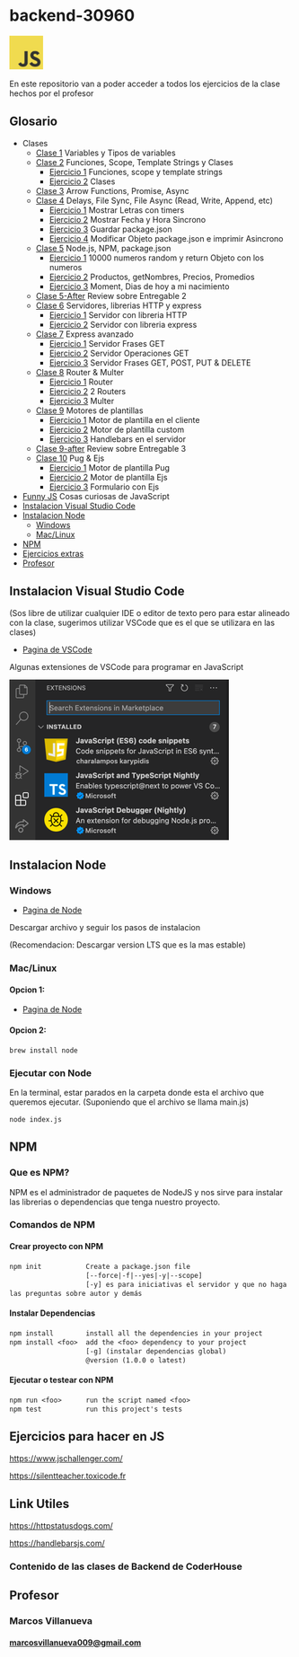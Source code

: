 # backend-30960
<img src="./utils/img/js.png" alt="JS" width="60"/>

En este repositorio van a poder acceder a todos los ejercicios de la clase hechos por el profesor

## Glosario

* Clases
  * [Clase 1](./clase-1) Variables y Tipos de variables
  * [Clase 2](./clase-2) Funciones, Scope, Template Strings y Clases
      * [Ejercicio 1](./clase-2/4-ejercicio1) Funciones, scope y template strings
      * [Ejercicio 2](./clase-2/6-ejercicio-2) Clases
  * [Clase 3](./clase-3) Arrow Functions, Promise, Async
  * [Clase 4](./clase-4) Delays, File Sync, File Async (Read, Write, Append, etc)
      * [Ejercicio 1](./clase-4/2-ejercicio-1/) Mostrar Letras con timers
      * [Ejercicio 2](./clase-4/4-ejercicio-2/) Mostrar Fecha y Hora Sincrono
      * [Ejercicio 3](./clase-4/6-ejercicio-3/) Guardar package.json
      * [Ejercicio 4](./clase-4/7-ejercicio-4/) Modificar Objeto package.json e imprimir Asincrono
  * [Clase 5](./clase-5) Node.js, NPM, package.json
      * [Ejercicio 1](./clase-5/2-ejercicio-1/) 10000 numeros random y return Objeto con los numeros
      * [Ejercicio 2](./clase-5/3-ejercicio-2/) Productos, getNombres, Precios, Promedios
      * [Ejercicio 3](./clase-5/5-ejercicio-3/) Moment, Dias de hoy a mi nacimiento
  * [Clase 5-After](./clase-5-afterclass) Review sobre Entregable 2
  * [Clase 6](./clase-6) Servidores, librerias HTTP y express
      * [Ejercicio 1](./clase-6/2-ejercicio-1/) Servidor con libreria HTTP
      * [Ejercicio 2](./clase-6/4-ejercicio-2/) Servidor con libreria express
  * [Clase 7](./clase-7) Express avanzado
      * [Ejercicio 1](./clase-7/2-ejercicio-1/) Servidor Frases GET
      * [Ejercicio 2](./clase-7/3-ejercicio-2/) Servidor Operaciones GET
      * [Ejercicio 3](./clase-7/4-ejercicio-3/) Servidor Frases GET, POST, PUT & DELETE
  * [Clase 8](./clase-8) Router & Multer
      * [Ejercicio 1](./clase-8/2-ejercicio-1/) Router
      * [Ejercicio 2](./clase-8/3-ejercicio-2/) 2 Routers
      * [Ejercicio 3](./clase-8/5-ejercicio-3/) Multer
  * [Clase 9](./clase-9) Motores de plantillas
      * [Ejercicio 1](./clase-9/1-ejercicio-1/) Motor de plantilla en el cliente
      * [Ejercicio 2](./clase-9/2-ejercicio-2/) Motor de plantilla custom
      * [Ejercicio 3](./clase-9/3-ejercicio-3/) Handlebars en el servidor
  * [Clase 9-after](./clase-9-afterclass) Review sobre Entregable 3
  * [Clase 10](./clase-10) Pug & Ejs
      * [Ejercicio 1](./clase-10/2-ejercicio-1/) Motor de plantilla Pug
      * [Ejercicio 2](./clase-10/4-ejercicio-3/) Motor de plantilla Ejs 
      * [Ejercicio 3](./clase-10/5-ejercicio-3/) Formulario con Ejs
* [Funny JS](./funny-JS) Cosas curiosas de JavaScript
* [Instalacion Visual Studio Code](#instalacion-visual-studio-code)
* [Instalacion Node](#instalacion-node)
  * [Windows](#windows) 
  * [Mac/Linux](#maclinux)
* [NPM](#instalacion-visual-studio-code)
* [Ejercicios extras](#ejercicios-para-hacer-en-js)
* [Profesor](#profesor)

## Instalacion Visual Studio Code
(Sos libre de utilizar cualquier IDE o editor de 
texto pero para estar alineado con la clase, 
sugerimos utilizar VSCode que es el que se utilizara 
en las clases)

* [Pagina de VSCode](https://code.visualstudio.com/download)

Algunas extensiones de VSCode para programar en JavaScript

![extensions](./utils/img/extensions.png)

## Instalacion Node

### Windows

* [Pagina de Node](https://nodejs.org/es/download/)

Descargar archivo y seguir los pasos de instalacion

(Recomendacion: Descargar version LTS que es la mas estable)

### Mac/Linux

#### Opcion 1:

* [Pagina de Node](https://nodejs.org/es/download/)
 #### Opcion 2:

```shell
brew install node
```

### Ejecutar con Node

En la terminal, estar parados en la carpeta donde esta el 
archivo que queremos ejecutar. (Suponiendo que el archivo
se llama main.js)

```shell
node index.js
```

## NPM

### Que es NPM?

NPM es el administrador de paquetes de NodeJS y nos sirve 
para instalar las librerias o dependencias que tenga
nuestro proyecto.

### Comandos de NPM

#### Crear proyecto con NPM

```
npm init           Create a package.json file
                   [--force|-f|--yes|-y|--scope]
                   [-y] es para iniciativas el servidor y que no haga las preguntas sobre autor y demás
```

#### Instalar Dependencias
```
npm install        install all the dependencies in your project
npm install <foo>  add the <foo> dependency to your project
                   [-g] (instalar dependencias global)
                   @version (1.0.0 o latest)
```

#### Ejecutar o testear con NPM
```
npm run <foo>      run the script named <foo>
npm test           run this project's tests
```

## Ejercicios para hacer en JS

https://www.jschallenger.com/

https://silentteacher.toxicode.fr

## Link Utiles

https://httpstatusdogs.com/

https://handlebarsjs.com/


### Contenido de las clases de Backend de CoderHouse

## Profesor
### Marcos Villanueva
#### marcosvillanueva009@gmail.com
